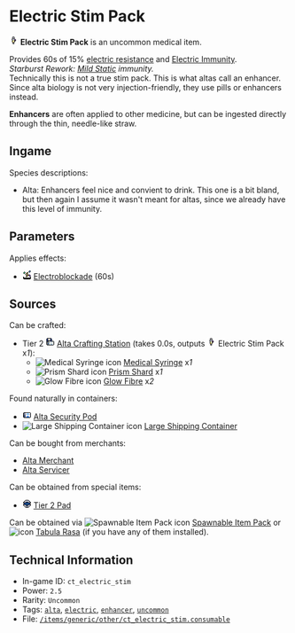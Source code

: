 # Electric Stim Pack

<img src="https://raw.githubusercontent.com/Ceterai/Enternia/main/items/generic/other/ct_electric_stim.png" alt="Electric Stim Pack icon" loading="lazy" height="16px" width="auto" /> **Electric Stim Pack** is an uncommon medical item.

Provides 60s of 15% [electric resistance](https://ceterai.github.io/MyEnternia/Wiki/electricresistance) and [Electric Immunity](https://ceterai.github.io/MyEnternia/Wiki/ElectricImmunity).  
_Starburst Rework: _[Mild Static](https://ceterai.github.io/MyEnternia/Wiki/MildStatic)_ immunity._  
Technically this is not a true stim pack. This is what altas call an enhancer. Since alta biology is not very injection-friendly, they use pills or enhancers instead.

**Enhancers** are often applied to other medicine, but can be ingested directly through the thin, needle-like straw.

## Ingame

Species descriptions:

- Alta: Enhancers feel nice and convient to drink. This one is a bit bland, but then again I assume it wasn't meant for altas, since we already have this level of immunity.

## Parameters

Applies effects:

- <img src="https://raw.githubusercontent.com/Ceterai/Enternia/main/stats/effects/ct_electroblockade.png" alt="Electroblockade icon" loading="lazy" height="16px" width="auto" /> [Electroblockade](https://ceterai.github.io/MyEnternia/Wiki/Electroblockade) (60s)

## Sources

Can be crafted:

- Tier 2 ![ ](https://raw.githubusercontent.com/Ceterai/Enternia/main/objects/alta/crafting/crafting_station/icon2.png) [Alta Crafting Station](https://ceterai.github.io/MyEnternia/Wiki/AltaCraftingStation) (takes 0.0s, outputs <img src="https://raw.githubusercontent.com/Ceterai/Enternia/main/items/generic/other/ct_electric_stim.png" alt="Electric Stim Pack icon" loading="lazy" height="16px" width="auto" /> Electric Stim Pack x*1*):
  - <img src="https://starbounder.org/mediawiki/images/0/00/Medical_Syringe.png" alt="Medical Syringe icon" loading="lazy" height="15px" width="7px" /> [Medical Syringe](https://starbounder.org/Medical_Syringe) x*1*
  - <img src="https://starbounder.org/mediawiki/images/c/c0/Prism_Shard.png" alt="Prism Shard icon" loading="lazy" height="10px" width="10px" /> [Prism Shard](https://starbounder.org/Prism_Shard) x*1*
  - <img src="https://starbounder.org/mediawiki/images/f/f8/Glow_Fibre.png" alt="Glow Fibre icon" loading="lazy" height="14px" width="15px" /> [Glow Fibre](https://starbounder.org/Glow_Fibre) x*2*

Found naturally in containers:

- <img src="https://raw.githubusercontent.com/Ceterai/Enternia/main/objects/alta/security/pod/icon.png" alt="Alta Security Pod icon" loading="lazy" height="16px" width="auto" /> [Alta Security Pod](https://ceterai.github.io/MyEnternia/Wiki/AltaSecurityPod)
- <img src="https://starbounder.org/mediawiki/images/e/e4/Large_Shipping_Container.png" alt="Large Shipping Container icon" loading="lazy" height="12px" width="30px" /> [Large Shipping Container](https://starbounder.org/Large_Shipping_Container)

Can be bought from merchants:

- [Alta Merchant](https://ceterai.github.io/MyEnternia/Wiki/AltaMerchant)
- [Alta Servicer](https://ceterai.github.io/MyEnternia/Wiki/AltaServicer)

Can be obtained from special items:

- <img src="https://raw.githubusercontent.com/Ceterai/Enternia/main/items/active/alta/loot/tier2.png" alt="Tier 2 Pad icon" loading="lazy" height="16px" width="auto" /> [Tier 2 Pad](https://ceterai.github.io/MyEnternia/Wiki/Tier2Pad)

Can be obtained via <img src="https://raw.githubusercontent.com/Silverfeelin/Starbound-SpawnableItemPack/master/interface/sip/iconSmall.png" alt="Spawnable Item Pack icon" width="18" height="14"/> [Spawnable Item Pack](https://steamcommunity.com/sharedfiles/filedetails/?id=733665104) or <img src="https://steamuserimages-a.akamaihd.net/ugc/263843960696222713/3EC9A7C005541F7D577EBCB8C5736B4EFC9973D6/" alt="icon" width="8" height="12"/> [Tabula Rasa](https://community.playstarbound.com/resources/the-tabula-rasa.3222/) (if you have any of them installed).

## Technical Information

- In-game ID: `ct_electric_stim`
- Power: `2.5`
- Rarity: `Uncommon`
- Tags: [`alta`](https://ceterai.github.io/MyEnternia/Wiki/Tags/Alta), [`electric`](https://ceterai.github.io/MyEnternia/Wiki/Tags/Electric), [`enhancer`](https://ceterai.github.io/MyEnternia/Wiki/Tags/Enhancer), [`uncommon`](https://ceterai.github.io/MyEnternia/Wiki/Tags/Uncommon)
- File: [`/items/generic/other/ct_electric_stim.consumable`](https://github.com/Ceterai/Enternia/blob/main/items/generic/other/ct_electric_stim.consumable)
